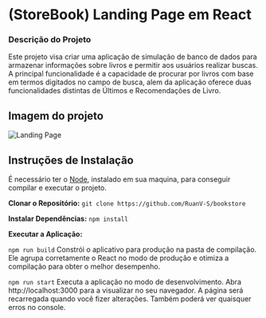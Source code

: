 # (StoreBook) Landing Page em React 
### Descrição do Projeto
Este projeto visa criar uma aplicação de simulação de banco de dados para armazenar informações sobre livros e permitir aos usuários realizar buscas. A principal funcionalidade é a capacidade de procurar por livros com base em termos digitados no campo de busca, alem da aplicação oferece duas funcionalidades distintas de Últimos e Recomendações de Livro.
## Imagem do projeto
![Landing Page](https://i.imgur.com/1OdVNHM.png)
## Instruções de Instalação
É necessário ter o  [Node](https://nodejs.org/en), instalado em sua maquina, para conseguir compilar e executar o projeto.

**Clonar o Repositório:**  `git clone https://github.com/RuanV-S/bookstore`

**Instalar Dependências:**  `npm install`

**Executar a Aplicação:**

`npm run build`
Constrói o aplicativo para produção na pasta de compilação.
Ele agrupa corretamente o React no modo de produção e otimiza a compilação para obter o melhor desempenho.

`npm run start`
Executa a aplicação no modo de desenvolvimento.
Abra http://localhost:3000 para a visualizar no seu navegador.
A página será recarregada quando você fizer alterações.
Também poderá ver quaisquer erros no console.


